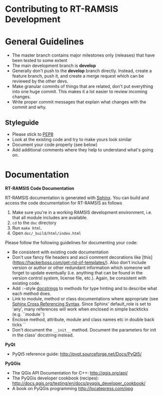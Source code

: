 # Contributing to RT-RAMSIS Development

# General Guidelines

- The master branch contains major milestones only (releases) that have been
  tested to some extent
- The main development branch is **develop**
- Generally don't push to the **develop** branch directly. Instead, create a
  feature branch, push it, and create a merge request which can be reviewed by
  the other devs.
- Make granular commits of things that are related, don't put everything into
  one huge commit. This makes it a lot easier to review incoming changes.
- Write proper commit messages that explain what changes with the commit and
  why.


## Styleguide

- Please stick to [PEP8](https://www.python.org/dev/peps/pep-0008)
- Look at the existing code and try to make yours look similar
- Document your code properly (see below)
- Add additional comments where they help to understand what's going on.

# Documentation

**RT-RAMSIS Code Documentation**

RT-RAMSIS documentation is generated with
[Sphinx](http://sphinx-doc.org/contents.html). You can build and access the
code documentation for RT-RAMSIS as follows

1. Make sure you're in a working RAMSIS development environment, i.e. that all
   module includes are available.
2. ``cd`` to the ``doc`` directory
3. Run ``make html``.
4. Open ``doc/_build/html/index.html``
    
Please follow the following guidelines for documenting your code:

- Be consistent with existing code documentation
- Don't use fancy file headers and ascii comment decorations like [this]
  (https://hackerboss.com/get-rid-of-templates/). Also don't include version or 
  author or other redundant information which someone will forget to update
  eventually (i.e. anything that can be found in the version control system, 
  license file, etc.). Again, be consistent with existing code.
- Add `:`-style
  [docstrings](https://www.jetbrains.com/pycharm/help/using-docstrings-to-specify-types.html)
  to methods for type hinting and to describe what each method does.
- Link to module, method or class documentations where appropriate (see [Sphinx
  Cross Referencing
  Syntax](http://sphinx-doc.org/domains.html#cross-referencing-syntax). Since
  Sphinx' default_role is set to 'any', many references will work when enclosed
  in simple backticks (e.g. \`\`module\`\`)
- Enclose method, attribute, module and class names etc in double back ticks
  \`\`
- Don't document the `__init__` method. Document the parameters for init in the
  class' docstring instead.


**PyQt**

- PyQt5 reference guide: http://pyqt.sourceforge.net/Docs/PyQt5/

**PyQGis**

- The QGis API Documentation for C++: http://qgis.org/api/
- The PyQGis developer cookbook (recipes):
  http://docs.qgis.org/testing/en/docs/pyqgis_developer_cookbook/
- A book on PyQGis programming http://locatepress.com/ppg
